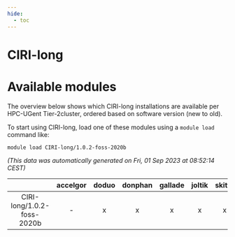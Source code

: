 ```yaml
---
hide:
  - toc
---
```


CIRI-long
=========

# Available modules


The overview below shows which CIRI-long installations are available per HPC-UGent Tier-2cluster, ordered based on software version (new to old).

To start using CIRI-long, load one of these modules using a `module load` command like:

```shell
module load CIRI-long/1.0.2-foss-2020b
```

*(This data was automatically generated on Fri, 01 Sep 2023 at 08:52:14 CEST)*  

| |accelgor|doduo|donphan|gallade|joltik|skitty|swalot|victini|
| :---: | :---: | :---: | :---: | :---: | :---: | :---: | :---: | :---: |
|CIRI-long/1.0.2-foss-2020b|-|x|x|x|x|x|x|x|

